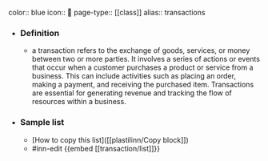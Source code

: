 color:: blue
icon:: 🛒
page-type:: [[class]]
alias:: transactions

- ### Definition 
  - a transaction refers to the exchange of goods, services, or money between two or more parties. It involves a series of actions or events that occur when a customer purchases a product or service from a business. This can include activities such as placing an order, making a payment, and receiving the purchased item. Transactions are essential for generating revenue and tracking the flow of resources within a business.
- ### Sample list
  - [How to copy this list]([[plastilinn/Copy block]])
  - #inn-edit {{embed [[transaction/list]]}}


